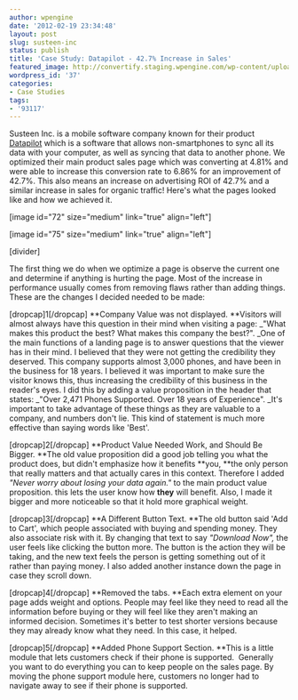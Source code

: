 ```yaml
---
author: wpengine
date: '2012-02-19 23:34:48'
layout: post
slug: susteen-inc
status: publish
title: 'Case Study: Datapilot - 42.7% Increase in Sales'
featured_image: http://convertify.staging.wpengine.com/wp-content/uploads/2012/02/Screen-Shot-2011-11-24-at-5.12.29-PM.png
wordpress_id: '37'
categories:
- Case Studies
tags:
- '93117'
---
```


Susteen Inc. is a mobile software company known for their product [Datapilot](http://datapilot.com) which is a software that allows non-smartphones to sync all its data with your computer, as well as syncing that data to another phone. We optimized their main product sales page which was converting at 4.81% and were able to increase this conversion rate to 6.86% for an improvement of 42.7%. This also means an increase on advertising ROI of 42.7% and a similar increase in sales for organic traffic! Here's what the pages looked like and how we achieved it. 

[image id="72" size="medium" link="true" align="left"]

[image id="75" size="medium" link="true" align="left"]

[divider]

The first thing we do when we optimize a page is observe the current one and determine if anything is hurting the page. Most of the increase in performance usually comes from removing flaws rather than adding things. These are the changes I decided needed to be made:  
  
[dropcap]1[/dropcap] **Company Value was not displayed. **Visitors will almost always have this question in their mind when visiting a page: _"What makes this product the best? What makes this company the best?". _One of the main functions of a landing page is to answer questions that the viewer has in their mind. I believed that they were not getting the credibility they deserved. This company supports almost 3,000 phones, and have been in the business for 18 years. I believed it was important to make sure the visitor knows this, thus increasing the credibility of this business in the reader's eyes. I did this by adding a value proposition in the header that states: _"Over 2,471 Phones Supported. Over 18 years of Experience". _It's important to take advantage of these things as they are valuable to a company, and numbers don't lie. This kind of statement is much more effective than saying words like 'Best'.  
  
[dropcap]2[/dropcap] **Product Value Needed Work, and Should Be Bigger. **The old value proposition did a good job telling you what the product does, but didn't emphasize how it benefits **you, **the only person that really matters and that actually cares in this context. Therefore I added _"Never worry about losing your data again."_ to the main product value proposition. this lets the user know how **they** will benefit. Also, I made it bigger and more noticeable so that it hold more graphical weight.  
  
[dropcap]3[/dropcap] **A Different Button Text. **The old button said 'Add to Cart', which people associated with buying and spending money. They also associate risk with it. By changing that text to say _"Download Now",_ the user feels like clicking the button more. The button is the action they will be taking, and the new text feels the person is getting something out of it rather than paying money. I also added another instance down the page in case they scroll down.  
  
[dropcap]4[/dropcap] **Removed the tabs. **Each extra element on your page adds weight and options. People may feel like they need to read all the information before buying or they will feel like they aren't making an informed decision. Sometimes it's better to test shorter versions because they may already know what they need. In this case, it helped.  
  
[dropcap]5[/dropcap] **Added Phone Support Section. **This is a little module that lets customers check if their phone is supported.  Generally you want to do everything you can to keep people on the sales page. By moving the phone support module here, customers no longer had to navigate away to see if their phone is supported.
